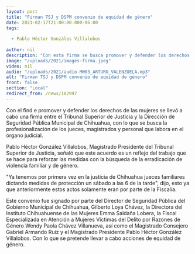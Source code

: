 ```yaml
---
layout: post
title: "Firman TSJ y DSPM convenio de equidad de género"
date: 2021-02-17T21:00:00.000-06:00
tags:
  
  - Pablo Héctor Gonzáles Villalobos
  
author: nil
description: "Con esta firma se busca promover y defender los derechos de las mujeres."
image: "/uploads/2021/images-firma.jpeg"
video: nil
audio: "/uploads/2021/audio-MW03_ARTURO_VALENZUELA.mp3"
alt: "Firman TSJ y DSPM convenio de equidad de género"
front: false
section: "Local"
redirect_from: /news/182997
---
```


Con el find e promover y defender los derechos de las mujeres se llevó a cabo una firma entre el Tribunal Superior de Justicia y la Dirección de Seguridad Pública Municipal de Chihuahua, con lo que se busca la profesionalización de los jueces, magistrados y personal que labora en el órgano judicial.

Pablo Héctor González Villalobos, Magistrado Presidente del Tribunal Superior de Justicia, señaló que este acuerdo es un reflejo del trabajo que se hace para reforzar las medidas con la búsqueda de la erradicación de violencia familiar y de género.

"Ya tenemos por primera vez en la justicia de Chihuahua jueces familiares dictando medidas de protección un sábado a las 6 de la tarde", dijo, esto ya que anteriormente estos actos solamente eran por parte de la Fiscalía. 

Este convenio fue signado por parte del Director de Seguridad Pública del Gobierno Municipal de Chihuahua, Gilberto Loya Chávez, la Directora del Instituto Chihuahuense de las Mujeres Emma Saldaña Lobera, la Fiscal Especializada en Atención a Mujeres Víctimas del Delito por Razones de Género Wendy Paola Chávez Villanueva, así como el  Magistrado Consejero Gabriel Armando Ruiz y el Magistrado Presidente Pablo Héctor González Villalobos. Con lo que se pretende llevar a cabo acciones de equidad de género.